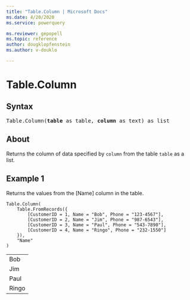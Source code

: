 ```yaml
---
title: "Table.Column | Microsoft Docs"
ms.date: 4/20/2020
ms.service: powerquery

ms.reviewer: gepopell
ms.topic: reference
author: dougklopfenstein
ms.author: v-douklo

---
```

# Table.Column

## Syntax

<pre>
Table.Column(<b>table</b> as table, <b>column</b> as text) as list
</pre>
  
## About  
Returns the column of data specified by `column` from the table `table` as a list.

## Example 1
Returns the values from the [Name] column in the table.

```powerquery-m
Table.Column( 
    Table.FromRecords({ 
        [CustomerID = 1, Name = "Bob", Phone = "123-4567"], 
        [CustomerID = 2, Name = "Jim", Phone = "987-6543"], 
        [CustomerID = 3, Name = "Paul", Phone = "543-7890"], 
        [CustomerID = 4, Name = "Ringo", Phone = "232-1550"] 
    }), 
    "Name" 
)
```

<table> <tr><td>Bob</td></tr> <tr><td>Jim</td></tr> <tr><td>Paul</td></tr> <tr><td>Ringo</td></tr> </table>
